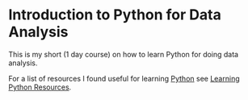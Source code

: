 # Introduction to Python for Data Analysis
This is my short (1 day course) on how to learn Python for doing data analysis.

For a list of resources I found useful for learning [Python](https://www.python.org) see [Learning Python Resources](RESOURCES.md).